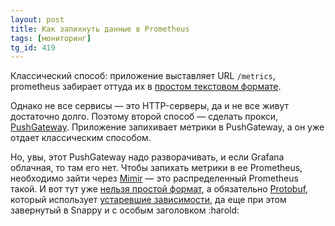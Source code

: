 ```yaml
---
layout: post
title: Как запихнуть данные в Prometheus
tags: [мониторинг]
tg_id: 419
---
```

Классический способ: приложение выставляет URL `/metrics`, prometheus забирает оттуда их в [простом текстовом формате](https://github.com/prometheus/docs/blob/main/content/docs/instrumenting/exposition_formats.md#text-format-example).

Однако не все сервисы — это HTTP-серверы, да и не все живут достаточно долго. Поэтому второй способ — сделать прокси, [PushGateway](https://prometheus.io/docs/practices/pushing/). Приложение запихивает метрики в PushGateway, а он уже отдает классическим способом.

Но, увы, этот PushGateway надо разворачивать, и если Grafana облачная, то там его нет. Чтобы запихать метрики в ее Prometheus, необходимо зайти через [Mimir](https://grafana.com/oss/mimir/) — это распределенный Prometheus такой. И вот тут уже [нельзя простой формат](https://grafana.com/docs/mimir/latest/references/http-api/#remote-write), а обязательно [Protobuf](https://github.com/grafana/mimir/blob/main/pkg/mimirpb/mimir.proto), который использует [устаревшие зависимости](https://github.com/gogo/protobuf/blob/master/gogoproto/gogo.proto), да еще при этом завернутый в Snappy и с особым заголовком :harold:

